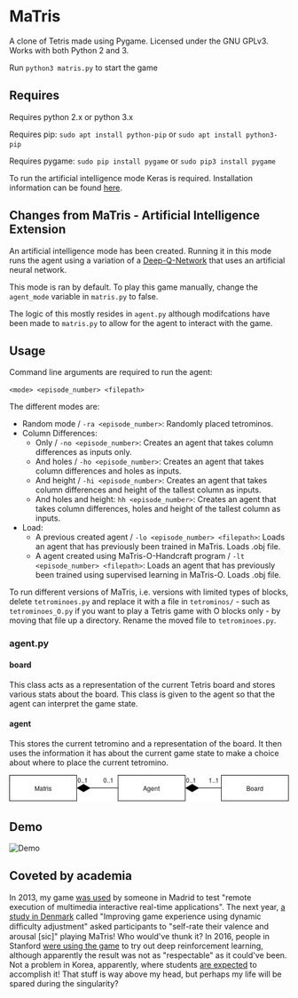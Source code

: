# MaTris

A clone of Tetris made using Pygame. Licensed under the GNU GPLv3. Works with both Python 2 and 3.

Run `python3 matris.py` to start the game

## Requires

Requires python 2.x or python 3.x

Requires pip: `sudo apt install python-pip` or `sudo apt install python3-pip`

Requires pygame: `sudo pip install pygame` or `sudo pip3 install pygame`

To run the artificial intelligence mode Keras is required. Installation information can be found [here](https://keras.io/).

## Changes from MaTris - Artificial Intelligence Extension
An artificial intelligence mode has been created. Running it in this mode runs the agent using a variation of a [Deep-Q-Network](https://storage.googleapis.com/deepmind-media/dqn/DQNNaturePaper.pdf) that uses an artificial neural network.

This mode is ran by default. To play this game manually, change the `agent_mode` variable in `matris.py` to false.

The logic of this mostly resides in `agent.py` although modifcations have been made to `matris.py` to allow for the agent to interact with the game.

## Usage
Command line arguments are required to run the agent:

`<mode> <episode_number> <filepath>`

The different modes are:
  * Random mode / `-ra <episode_number>`: Randomly placed tetrominos.
  * Column Differences:
    * Only / `-no <episode_number>`: Creates an agent that takes column differences as inputs only.
    * And holes / `-ho <episode_number>`: Creates an agent that takes column differences and holes as inputs.
    * And height / `-hi <episode_number>`: Creates an agent that takes column differences and height of the tallest column as inputs.
    * And holes and height: `hh <episode_number>`: Creates an agent that takes column differences, holes and height of the tallest column as inputs.
  * Load:
    * A previous created agent / `-lo <episode_number> <filepath>`: Loads an agent that has previously been trained in MaTris. Loads .obj file.
    * A agent created using MaTris-O-Handcraft program / `-lt <episode_number> <filepath>`: Loads an agent that has previously been trained using supervised learning in MaTris-O. Loads .obj file.

To run different versions of MaTris, i.e. versions with limited types of blocks, delete `tetrominoes.py` and replace it with a file in `tetrominos/` - such as `tetrominoes_O.py`  if you want to play a Tetris game with O blocks only - by moving that file up a directory. Rename the moved file to `tetrominoes.py`.

### agent.py
#### board
This class acts as a representation of the current Tetris board and stores various stats about the board. This class is given to the agent so that the agent can interpret the game state.

#### agent
This stores the current tetromino and a representation of the board. It then uses the information it has about the current game state to make a choice about where to place the current tetromino.

![agent.py UML Diagram](agent_uml.jpg)

## Demo
![Demo](demo.png)

## Coveted by academia
In 2013, my game [was used](http://eprints.ucm.es/22631/1/REMIRTA.pdf) by someone in Madrid to test "remote execution of multimedia interactive real-time applications". The next year, [a study in Denmark](https://www.academia.edu/6262472/Improving_game_experience_using_dynamic_difficulty_adjustment_based_on_physiological_signals) called "Improving game experience using dynamic diﬃculty adjustment" asked participants to "self-rate their valence and arousal [sic]" playing MaTris! Who would've thunk it? In 2016, people in Stanford [were using the game](http://cs231n.stanford.edu/reports/2016/pdfs/121_Report.pdf) to try out deep reinforcement learning, although apparently the result was not as "respectable" as it could've been. Not a problem in Korea, apparently, where students [are expected](http://nlp.chonbuk.ac.kr/AML/AML_assignment_2.pdf) to accomplish it! That stuff is way above my head, but perhaps my life will be spared during the singularity?

